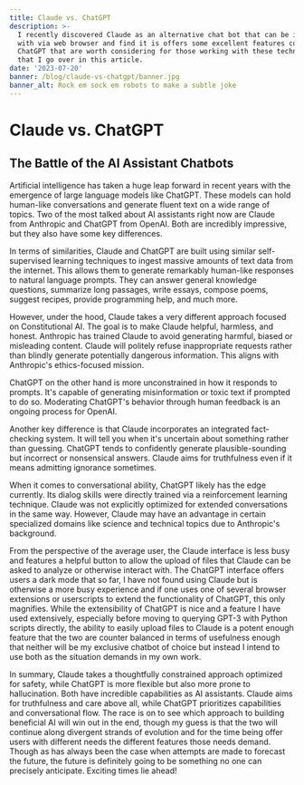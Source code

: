 ```yaml
---
title: Claude vs. ChatGPT
description: >-
  I recently discovered Claude as an alternative chat bot that can be interfaced
  with via web browser and find it is offers some excellent features compared to
  ChatGPT that are worth considering for those working with these technologies
  that I go over in this article.
date: '2023-07-20'
banner: /blog/claude-vs-chatgpt/banner.jpg
banner_alt: Rock em sock em robots to make a subtle joke
---
```

# Claude vs. ChatGPT

## The Battle of the AI Assistant Chatbots

Artificial intelligence has taken a huge leap forward in recent years with the emergence of large language models like ChatGPT. These models can hold human-like conversations and generate fluent text on a wide range of topics. Two of the most talked about AI assistants right now are Claude from Anthropic and ChatGPT from OpenAI. Both are incredibly impressive, but they also have some key differences.

In terms of similarities, Claude and ChatGPT are built using similar self-supervised learning techniques to ingest massive amounts of text data from the internet. This allows them to generate remarkably human-like responses to natural language prompts. They can answer general knowledge questions, summarize long passages, write essays, compose poems, suggest recipes, provide programming help, and much more.

However, under the hood, Claude takes a very different approach focused on Constitutional AI. The goal is to make Claude helpful, harmless, and honest. Anthropic has trained Claude to avoid generating harmful, biased or misleading content. Claude will politely refuse inappropriate requests rather than blindly generate potentially dangerous information. This aligns with Anthropic's ethics-focused mission.

ChatGPT on the other hand is more unconstrained in how it responds to prompts. It's capable of generating misinformation or toxic text if prompted to do so. Moderating ChatGPT's behavior through human feedback is an ongoing process for OpenAI.

Another key difference is that Claude incorporates an integrated fact-checking system. It will tell you when it's uncertain about something rather than guessing. ChatGPT tends to confidently generate plausible-sounding but incorrect or nonsensical answers. Claude aims for truthfulness even if it means admitting ignorance sometimes.

When it comes to conversational ability, ChatGPT likely has the edge currently. Its dialog skills were directly trained via a reinforcement learning technique. Claude was not explicitly optimized for extended conversations in the same way. However, Claude may have an advantage in certain specialized domains like science and technical topics due to Anthropic's background.

From the perspective of the average user, the Claude interface is less busy and features a helpful button to allow the upload of files that Claude can be asked to analyze or otherwise interact with. The ChatGPT interface offers users a dark mode that so far, I have not found using Claude but is otherwise a more busy experience and if one uses one of several browser extensions or userscripts to extend the functionality of ChatGPT, this only magnifies. While the extensibility of ChatGPT is nice and a feature I have used extensively, especially before moving to querying GPT-3 with Python scripts directly, the ability to easily upload files to Claude is a potent enough feature that the two are counter balanced in terms of usefulness enough that neither will be my exclusive chatbot of choice but instead I intend to use both as the situation demands in my own work.

In summary, Claude takes a thoughtfully constrained approach optimized for safety, while ChatGPT is more flexible but also more prone to hallucination. Both have incredible capabilities as AI assistants. Claude aims for truthfulness and care above all, while ChatGPT prioritizes capabilities and conversational flow. The race is on to see which approach to building beneficial AI will win out in the end, though my guess is that the two will continue along divergent strands of evolution and for the time being offer users with different needs the different features those needs demand. Though as has always been the case when attempts are made to forecast the future, the future is definitely going to be something no one can precisely anticipate. Exciting times lie ahead!
